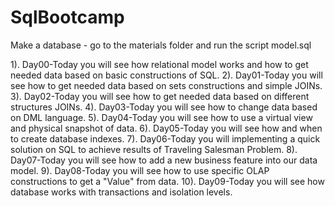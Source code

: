# SqlBootcamp
Make a database - go to the materials folder and run the script model.sql

1). Day00-Today you will see how relational model works and how to get needed data based on basic constructions of  SQL.
2). Day01-Today you will see how to get needed data based on sets constructions and simple JOINs.
3). Day02-Today you will see how to get needed data based on different structures JOINs.
4). Day03-Today you will see how to change data based on DML language.
5). Day04-Today you will see how to use a virtual view and physical snapshot of data.
6). Day05-Today you will see how and when to create database indexes.
7). Day06-Today you will implementing a quick solution on SQL to achieve results of Traveling Salesman Problem.
8). Day07-Today you will see how to add a new business feature into our data model.
9). Day08-Today you will see how to use specific OLAP constructions to get a "Value" from data.
10). Day09-Today you will see how database works with transactions and isolation levels.
